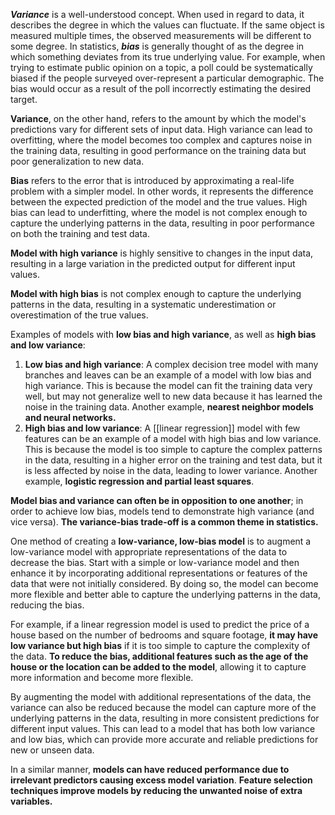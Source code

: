 **_Variance_** is a well-understood concept. When used in regard to data, it describes the degree in which the values can fluctuate. If the same object is measured multiple times, the observed measurements will be different to some degree. In statistics, **_bias_** is generally thought of as the degree in which something deviates from its true underlying value. For example, when trying to estimate public opinion on a topic, a poll could be systematically biased if the people surveyed over-represent a particular demographic. The bias would occur as a result of the poll incorrectly estimating the desired target.

**Variance**, on the other hand, refers to the amount by which the model's predictions vary for different sets of input data. High variance can lead to overfitting, where the model becomes too complex and captures noise in the training data, resulting in good performance on the training data but poor generalization to new data.

**Bias** refers to the error that is introduced by approximating a real-life problem with a simpler model. In other words, it represents the difference between the expected prediction of the model and the true values. High bias can lead to underfitting, where the model is not complex enough to capture the underlying patterns in the data, resulting in poor performance on both the training and test data.

**Model with high variance** is highly sensitive to changes in the input data, resulting in a large variation in the predicted output for different input values.

**Model with high bias** is not complex enough to capture the underlying patterns in the data, resulting in a systematic underestimation or overestimation of the true values.

Examples of models with **low bias and high variance**, as well as **high bias and low variance**:
1. **Low bias and high variance**: A complex decision tree model with many branches and leaves can be an example of a model with low bias and high variance. This is because the model can fit the training data very well, but may not generalize well to new data because it has learned the noise in the training data. Another example, **nearest neighbor models and neural networks.**
2. **High bias and low variance**: A [[linear regression]] model with few features can be an example of a model with high bias and low variance. This is because the model is too simple to capture the complex patterns in the data, resulting in a higher error on the training and test data, but it is less affected by noise in the data, leading to lower variance. Another example, **logistic regression and partial least squares**.

**Model bias and variance can often be in opposition to one another**; in order to achieve low bias, models tend to demonstrate high variance (and vice versa). **The variance-bias trade-off is a common theme in statistics.**

One method of creating a **low-variance, low-bias model** is to augment a low-variance model with appropriate representations of the data to decrease the bias. Start with a simple or low-variance model and then enhance it by incorporating additional representations or features of the data that were not initially considered. By doing so, the model can become more flexible and better able to capture the underlying patterns in the data, reducing the bias.

For example, if a linear regression model is used to predict the price of a house based on the number of bedrooms and square footage, **it may have low variance but high bias** if it is too simple to capture the complexity of the data. **To reduce the bias, additional features such as the age of the house or the location can be added to the model**, allowing it to capture more information and become more flexible.

By augmenting the model with additional representations of the data, the variance can also be reduced because the model can capture more of the underlying patterns in the data, resulting in more consistent predictions for different input values. This can lead to a model that has both low variance and low bias, which can provide more accurate and reliable predictions for new or unseen data.

In a similar manner, **models can have reduced performance due to irrelevant predictors causing excess model variation**. **Feature selection techniques improve models by reducing the unwanted noise of extra variables.**

